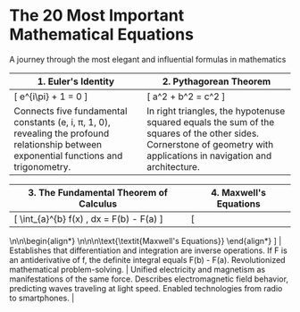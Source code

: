 # The 20 Most Important Mathematical Equations

A journey through the most elegant and influential formulas in mathematics

| 1. Euler's Identity | 2. Pythagorean Theorem |
|---------------------|------------------------|
| \[ e^{i\pi} + 1 = 0 \] | \[ a^2 + b^2 = c^2 \] |
| Connects five fundamental constants (e, i, π, 1, 0), revealing the profound relationship between exponential functions and trigonometry. | In right triangles, the hypotenuse squared equals the sum of the squares of the other sides. Cornerstone of geometry with applications in navigation and architecture. |

| 3. The Fundamental Theorem of Calculus | 4. Maxwell's Equations |
|----------------------------------------|------------------------|
| \[ \int_{a}^{b} f(x) \, dx = F(b) - F(a) \] | \[
\n\n\begin{align*}
\n\n\n\text{\textit{Maxwell's Equations}}
\end{align*}
\]
| Establishes that differentiation and integration are inverse operations. If F is an antiderivative of f, the definite integral equals F(b) - F(a). Revolutionized mathematical problem-solving. | Unified electricity and magnetism as manifestations of the same force. Describes electromagnetic field behavior, predicting waves traveling at light speed. Enabled technologies from radio to smartphones. |